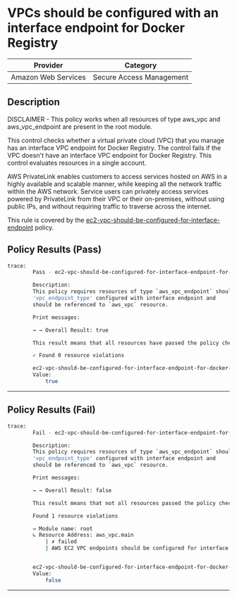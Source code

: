 # VPCs should be configured with an interface endpoint for Docker Registry

| Provider            |             Category           |
| ------------------- |  ----------------------------  |
| Amazon Web Services |    Secure Access Management    |

## Description

DISCLAIMER - This policy works when all resources of type aws_vpc and aws_vpc_endpoint are present in the root module.

This control checks whether a virtual private cloud (VPC) that you manage has an interface VPC endpoint for Docker Registry. The control fails if the VPC doesn't have an interface VPC endpoint for Docker Registry. This control evaluates resources in a single account.

AWS PrivateLink enables customers to access services hosted on AWS in a highly available and scalable manner, while keeping all the network traffic within the AWS network. Service users can privately access services powered by PrivateLink from their VPC or their on-premises, without using public IPs, and without requiring traffic to traverse across the internet.

This rule is covered by the [ec2-vpc-should-be-configured-for-interface-endpoint](https://github.com/hashicorp/policy-library-NIST-Policy-Set-for-AWS-Terraform/blob/main/policies/ec2/ec2-vpc-should-be-configured-for-interface-endpoint.sentinel) policy.

## Policy Results (Pass)

```bash
trace:
        Pass - ec2-vpc-should-be-configured-for-interface-endpoint-for-docker-registry.sentinel

        Description:
        This policy requires resources of type `aws_vpc_endpoint` should have
        'vpc_endpoint_type' configured with interface endpoint and
        should be referenced to `aws_vpc` resource.

        Print messages:

        → → Overall Result: true

        This result means that all resources have passed the policy check for the policy ec2-vpc-should-be-configured-for-interface-endpoint.

        ✓ Found 0 resource violations

        ec2-vpc-should-be-configured-for-interface-endpoint-for-docker-registry.sentinel:112:1 - Rule "main"
        Value:
            true

```

---

## Policy Results (Fail)

```bash
trace:
        Fail - ec2-vpc-should-be-configured-for-interface-endpoint-for-docker-registry.sentinel

        Description:
        This policy requires resources of type `aws_vpc_endpoint` should have
        'vpc_endpoint_type' configured with interface endpoint and
        should be referenced to `aws_vpc` resource.

        Print messages:

        → → Overall Result: false

        This result means that not all resources passed the policy check and the protected behavior is not allowed for the policy ec2-vpc-should-be-configured-for-interface-endpoint.

        Found 1 resource violations

        → Module name: root
        ↳ Resource Address: aws_vpc.main
            | ✗ failed
            | AWS EC2 VPC endpoints should be configured for interface endpoints. Refer to https://docs.aws.amazon.com/securityhub/latest/userguide/ec2-controls.html#ec2-56 for more details.


        ec2-vpc-should-be-configured-for-interface-endpoint-for-docker-registry.sentinel:112:1 - Rule "main"
        Value:
            false
```

---

